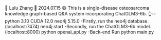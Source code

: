 👋 Lulu Zhang
👀 2024.07.15
😄 This is a single-disease osteosarcoma knowledge graph-based Q&A system incorporating ChatGLM3-6b.
👆--python 3.10
    CUDA 12.0
    neo4j 5.15.0
-Firstly, run the neo4j database. (localhost:7474) 
  neo4j start 
-Secondly, run the ChatGLM3-6b model. (localhost:8000) 
  python openai_api.py 
-Back-end Run 
  python main.py 

